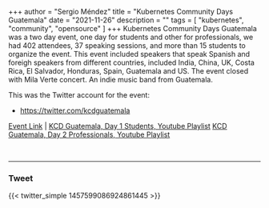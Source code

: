 +++
author = "Sergio Méndez"
title = "Kubernetes Community Days Guatemala"
date = "2021-11-26"
description = ""
tags = [
    "kubernetes",
    "community",
    "opensource"
]
+++
Kubernetes Community Days Guatemala was a two day event, one day for students and other for professionals, we had 402 attendees, 37 speaking sessions, and more than 15 students to organize the event. This event included speakers that speak Spanish and foreigh speakers from different countries, included India, China, UK, Costa Rica, El Salvador, Honduras, Spain, Guatemala and US. The event closed with Mila Verte concert. An indie music band from Guatemala.

This was the Twitter account for the event:
- https://twitter.com/kcdguatemala

[Event Link](http://kcdgt.com) | 
[KCD Guatemala, Day 1 Students, Youtube Playlist](https://www.youtube.com/watch?v=Rs8-kAI1SRA&list=PL8hlF0_rzCDyjN9N7S-wrQZ6kc_0hrFCe)
[KCD Guatemala, Day 2 Professionals, Youtube Playlist](https://www.youtube.com/watch?v=K-OPoe1zJeM&list=PL8hlF0_rzCDz2gamF9AqFYQXfgShtKPtW)
<!--more-->
<br>

---

### Tweet

{{< twitter_simple 1457599086924861445 >}}

<br>